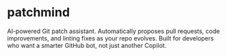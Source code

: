 # patchmind
AI-powered Git patch assistant. Automatically proposes pull requests, code improvements, and linting fixes as your repo evolves. Built for developers who want a smarter GitHub bot, not just another Copilot.
